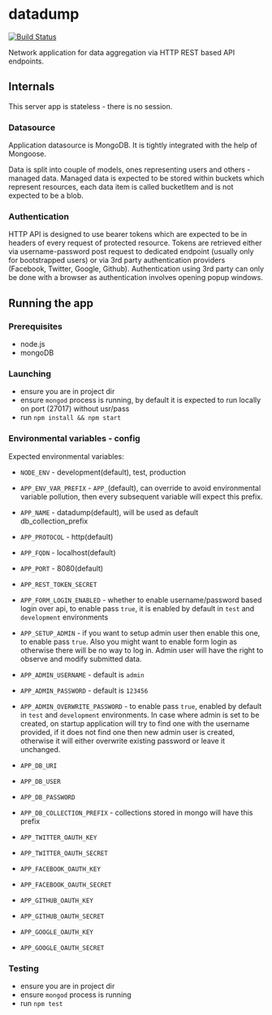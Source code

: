 # datadump

[![Build Status](https://travis-ci.org/ivarprudnikov/datadump.svg?branch=master)](https://travis-ci.org/ivarprudnikov/datadump)

Network application for data aggregation via HTTP REST based API endpoints.

## Internals

This server app is stateless - there is no session.

### Datasource

Application datasource is MongoDB. It is tightly integrated with the help of Mongoose.

Data is split into couple of models, ones representing users and others - managed data. Managed data is expected
to be stored within buckets which represent resources, each data item is called bucketItem and is not expected to 
be a blob.

### Authentication

HTTP API is designed to use bearer tokens which are expected to be in headers of every request of protected resource.
Tokens are retrieved either via username-password post request to dedicated endpoint 
(usually only for bootstrapped users) or via 3rd party authentication providers (Facebook, Twitter, Google, Github).
Authentication using 3rd party can only be done with a browser as authentication involves opening popup windows.


## Running the app

### Prerequisites

- node.js
- mongoDB

### Launching

- ensure you are in project dir
- ensure `mongod` process is running, by default it is expected to run locally on port (27017) without usr/pass
- run `npm install && npm start`

### Environmental variables - config

Expected environmental variables:

- `NODE_ENV` - development(default), test, production


- `APP_ENV_VAR_PREFIX` - `APP_`(default), can override to avoid environmental variable pollution, then every
subsequent variable will expect this prefix.
- `APP_NAME` - datadump(default), will be used as default db_collection_prefix
- `APP_PROTOCOL` - http(default)
- `APP_FQDN` - localhost(default)
- `APP_PORT` - 8080(default)
- `APP_REST_TOKEN_SECRET`
- `APP_FORM_LOGIN_ENABLED` - whether to enable username/password based login over api, to enable pass `true`,
it is enabled by default in `test` and `development` environments
- `APP_SETUP_ADMIN` - if you want to setup admin user then enable this one, to enable pass `true`.
Also you might want to enable form login as otherwise there will be no way to log in. Admin user will have 
the right to observe and modify submitted data.
- `APP_ADMIN_USERNAME` - default is `admin`
- `APP_ADMIN_PASSWORD` - default is `123456`
- `APP_ADMIN_OVERWRITE_PASSWORD` - to enable pass `true`, enabled by default in `test` and `development` environments.
In case where admin is set to be created, on startup application will try to find one with the username provided,
if it does not find one then new admin user is created, otherwise it will either overwrite existing password or leave it
unchanged.
- `APP_DB_URI`
- `APP_DB_USER`
- `APP_DB_PASSWORD`
- `APP_DB_COLLECTION_PREFIX` - collections stored in mongo will have this prefix
- `APP_TWITTER_OAUTH_KEY`
- `APP_TWITTER_OAUTH_SECRET`
- `APP_FACEBOOK_OAUTH_KEY`
- `APP_FACEBOOK_OAUTH_SECRET`
- `APP_GITHUB_OAUTH_KEY`
- `APP_GITHUB_OAUTH_SECRET`
- `APP_GOOGLE_OAUTH_KEY`
- `APP_GOOGLE_OAUTH_SECRET`



### Testing

- ensure you are in project dir
- ensure `mongod` process is running
- run `npm test`

